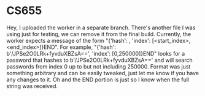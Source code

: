 # CS655

Hey, I uploaded the worker in a separate branch. There's another file I was using just for testing, we can remove it from the final build. Currently, the worker expects a message of the form "{'hash': <base64 encoded hash>, 'index': [<start_index>,<end_index>]}END". For example, "{'hash': b'/JPSe2O0LRk+fyvduXBZsA==', 'index': [0,250000]}END" looks for a password that hashes to b'/JPSe2O0LRk+fyvduXBZsA==' and will search passwords from index 0 up to but not including 250000. Format was just something arbitrary and can be easily tweaked, just let me know if you have any changes to it. Oh and the END portion is just so I know when the full string was received.
